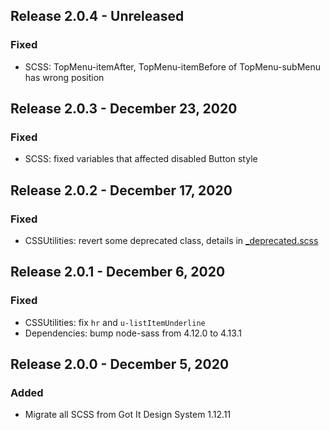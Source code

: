 ## Release 2.0.4 - Unreleased
### Fixed
* SCSS: TopMenu-itemAfter, TopMenu-itemBefore of TopMenu-subMenu has wrong position

## Release 2.0.3 - December 23, 2020
### Fixed
* SCSS: fixed variables that affected disabled Button style

## Release 2.0.2 - December 17, 2020
### Fixed
* CSSUtilities: revert some deprecated class, details in [_deprecated.scss](https://github.com/gotitinc/aha-css/blob/master/scss/utilities/_deprecated.scss
)
## Release 2.0.1 - December 6, 2020
### Fixed
* CSSUtilities: fix `hr` and `u-listItemUnderline`
* Dependencies: bump node-sass from 4.12.0 to 4.13.1

## Release 2.0.0 - December 5, 2020
### Added
* Migrate all SCSS from Got It Design System 1.12.11
